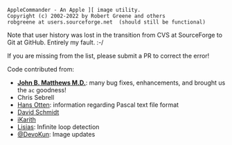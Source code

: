 ```
AppleCommander - An Apple ][ image utility.
Copyright (c) 2002-2022 by Robert Greene and others
robgreene at users.sourceforge.net  (should still be functional)
```

Note that user history was lost in the transition from CVS at SourceForge to Git at GitHub.
Entirely my fault. :-/

If you are missing from the list, please submit a PR to correct the error!

Code contributed from:

* **[John B. Matthews M.D.](https://github.com/trashgod)**: many bug fixes, enhancements, and brought us the `ac` goodness!
* Chris Sebrell
* [Hans Otten](http://pascal.hansotten.com/): information regarding Pascal text file format
* [David Schmidt](https://github.com/david-schmidt)
* [iKarith](https://github.com/iKarith)
* [Lisias](https://github.com/Lisias): Infinite loop detection
* [@DevoKun](https://github.com/DevoKun): Image updates
